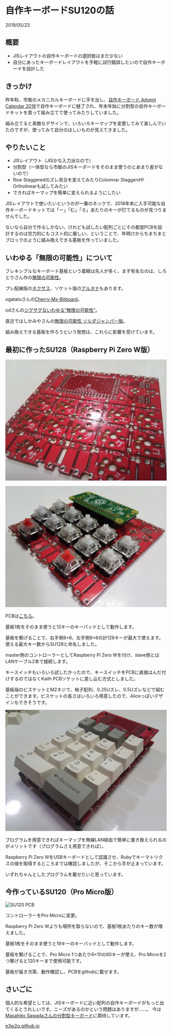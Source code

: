 # 自作キーボードSU120の話
2019/05/23

## 概要
- JISレイアウトの自作キーボードの選択肢はまだ少ない
- 自分にあったキーボードレイアウトを手軽に試行錯誤したいので自作キーボードを設計した

## きっかけ
昨年秋、市販のメカニカルキーボードに手を出し、[自作キーボード Advent Calendar 2018](https://adventar.org/calendars/2954)で自作キーボードに魅了され、年末年始に分割型の自作キーボードキットを買って組み立てて使ってみたりしていました。

組み立てると素敵なデザインで、いろいろキーマップを変更してみて楽しんでいたのですが、使ってみて自分のほしいものが見えてきました。

## やりたいこと
- JISレイアウト（JISかな入力派なので）
- 分割型（一体型なら市販のJISキーボードをそのまま使うのとあまり差がないので）
- Row Staggeredのズレ具合を変えてみたりColumnar StaggerdやOrtholinearも試してみたい
- できればキーマップを簡単に変えられるようにしたい

JISレイアウトで使いたいというのが一番のネックで、2018年末に入手可能な自作キーボードキットでは「ー」「む」「ろ」あたりのキーが打てるものが見つりませんでした。

ないなら自分で作るしかない、けれども試したい配列ごとにその都度PCBを設計するのは労力的にもコスト的に厳しい、ということで、年明けからちまちまとブロックのように組み換えできる基板を作っていました。

## いわゆる「無限の可能性」について
フレキシブルなキーボード基板という着眼は先人が多く、まず有名なのは、しろとりさん作の[無限の可能性](https://swanmatch.booth.pm/items/1073225)。

プレ配線版の[ネクサス](https://swanmatch.booth.pm/items/1279346)、ソケット版の[アルタナ](https://swanmatch.booth.pm/items/1313334)もあります。

ogatatuさんの[Cherry-Mx-Bitboard](https://github.com/ogatatsu/Cherry-Mx-Bitboard)。

odさんの[ジグザグないわゆる”無限の可能性”](https://twitter.com/od_1969/status/1111613408221118464)。

直近ではしかみやさんの[無限の可能性 ソルダジャンパー版](https://shikamiya.booth.pm/items/1383145)。

組み換えできる基板を作ろうという発想は、これらに影響を受けています。

## 最初に作ったSU128（Raspberry Pi Zero W版）
![SU128 PCB](1.jpg)

![SU128 キースイッチ配置後](2.jpg)

PCBは[こちら](https://github.com/e3w2q/su128-rpi-keyboard)。

基板1枚をそのまま使うと12キーのキーパッドとして動作します。

基板を繋げることで、右手側8×8、左手側8×8の計128キーが最大で使えます。使える最大キー数からSU128と命名しました。

master側のコントローラーとしてRaspberry Pi Zero Wを付け、slave側とはLANケーブル2本で接続します。

キースイッチもいろいろ試したかったので、キースイッチをPCBに直接はんだ付けするのではなくKailh PCBソケットに差し込む方式としました。

基板端のビスケットとM2ネジで、格子配列、0.25Uズレ、0.5Uズレなどで組むことができます。ビスケットの長さはいろいろ用意したので、Aliceっぽいデザインもできそうです。

![SU128 テンキーっぽい組み方](3.jpg)

プログラムを用意できればキーマップを無線LAN経由で簡単に書き換えられるのがメリットです（プログラムさえ用意できれば）。

Raspberry Pi Zero WをUSBキーボードとして認識させ、Rubyでキーマトリクスの値を取得するところまでは確認しましたが、そこから手が止まっています。

いずれちゃんとしたプログラムを載せたいと思っています。

## 今作っているSU120（Pro Micro版）
![SU120 PCB](5.jpg)

コントローラーをPro Microに変更。

Raspberry Pi Zero Wよりも場所を取らないので、基板1枚あたりのキー数が増えました。

基板1枚をそのまま使うと19キーのキーパッドとして動作します。

基板を繋げることで、Pro Micro 1つあたり6×10の60キーが使え、Pro Microを2つ繋げると120キーまで使用可能です。

基板が届き次第、動作確認し、PCBをgithubに載せます。

## さいごに
個人的な希望としては、JISキーボードに近い配列の自作キーボードがもっと出てくるとうれしいです。ニーズがあるのかという問題はありますが……。
今は[Masahiko Sawadaさんの分割型キーボード](https://twitter.com/masahiko_sawada/status/1127462651573837827
)に期待しています。


[e3w2q.github.io](../)
